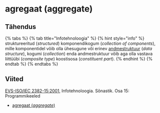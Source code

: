 # agregaat \(aggregate\)

## Tähendus

{% tabs %}
{% tab title="Infotehnoloogia" %}
{% hint style="info" %}
struktureeritud \(_structured_\) komponendikogum \(_collection of components_\), mille komponentidel võib olla ühesugune või erinev [andmestruktuur](andmestruktuur-data-structure.md) \(_data structure_\), kogumi \(_collection_\) enda andmestruktuur võib aga olla vastava liittüübi \(_composite type_\) koostisosa \(_constituent part_\).
{% endhint %}
{% endtab %}
{% endtabs %}

## Viited

[EVS-ISO/IEC 2382-15:2001](https://www.evs.ee/et/evs-iso-iec-2382-15-2001), Infotehnoloogia. Sõnastik. Osa 15: Programmikeeled

* [agregaat \(_aggregate_\)](https://www.eki.ee/dict/its/index.cgi?Q=D31F335B-6C03-1014-88DC-FC5F0DBED45A&F=GUID&C01=1&C02=0&C10=1)

